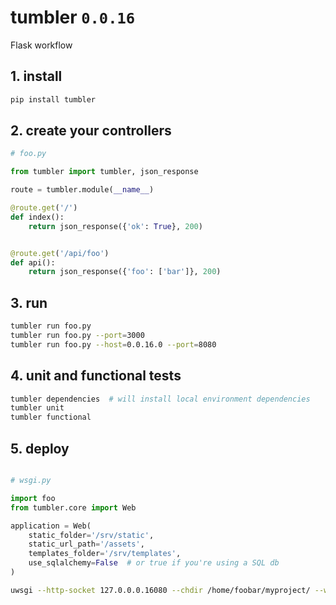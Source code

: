 # tumbler `0.0.16`

Flask workflow


## 1. install

```bash
pip install tumbler
```

## 2. create your controllers

```python
# foo.py

from tumbler import tumbler, json_response

route = tumbler.module(__name__)

@route.get('/')
def index():
    return json_response({'ok': True}, 200)


@route.get('/api/foo')
def api():
    return json_response({'foo': ['bar']}, 200)

```

## 3. run

```bash
tumbler run foo.py
tumbler run foo.py --port=3000
tumbler run foo.py --host=0.0.16.0 --port=8080
```


## 4. unit and functional tests

```bash
tumbler dependencies  # will install local environment dependencies
tumbler unit
tumbler functional
```

## 5. deploy

```python

# wsgi.py

import foo
from tumbler.core import Web

application = Web(
    static_folder='/srv/static',
    static_url_path='/assets',
    templates_folder='/srv/templates',
    use_sqlalchemy=False  # or true if you're using a SQL db
)
```

```bash
uwsgi --http-socket 127.0.0.0.16080 --chdir /home/foobar/myproject/ --wsgi-file wsgi.py --master --processes 4 --threads 2 --stats 127.0.0.16:9191
```
